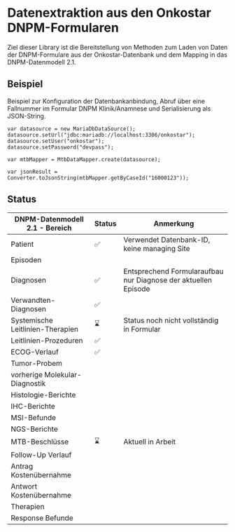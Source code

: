 # Datenextraktion aus den Onkostar DNPM-Formularen

Ziel dieser Library ist die Bereitstellung von Methoden zum Laden von Daten der DNPM-Formulare aus der
Onkostar-Datenbank
und dem Mapping in das DNPM-Datenmodell 2.1.

## Beispiel

Beispiel zur Konfiguration der Datenbankanbindung, Abruf über eine Fallnummer im Formular DNPM Klinik/Anamnese und
Serialisierung als JSON-String.

```
var datasource = new MariaDbDataSource();
datasource.setUrl("jdbc:mariadb://localhost:3306/onkostar");
datasource.setUser("onkostar");
datasource.setPassword("devpass");

var mtbMapper = MtbDataMapper.create(datasource);

var jsonResult = Converter.toJsonString(mtbMapper.getByCaseId("16000123"));
```

## Status

| DNPM-Datenmodell 2.1 - Bereich   | Status | Anmerkung                                                      |
|----------------------------------|--------|----------------------------------------------------------------|
| Patient                          | ✅      | Verwendet Datenbank-ID, keine managing Site                    |
| Episoden                         |        |                                                                |
| Diagnosen                        | ✅      | Entsprechend Formularaufbau nur Diagnose der aktuellen Episode |
| Verwandten-Diagnosen             | ✅      |                                                                |
| Systemische Leitlinien-Therapien | ⌛      | Status noch nicht vollständig in Formular                      |
| Leitlinien-Prozeduren            | ✅      |                                                                |
| ECOG-Verlauf                     | ✅      |                                                                |
| Tumor-Probem                     |        |                                                                |
| vorherige Molekular-Diagnostik   |        |                                                                |
| Histologie-Berichte              |        |                                                                |
| IHC-Berichte                     |        |                                                                |
| MSI-Befunde                      |        |                                                                |
| NGS-Berichte                     |        |                                                                |
| MTB-Beschlüsse                   | ⌛      | Aktuell in Arbeit                                              |
| Follow-Up Verlauf                |        |                                                                |
| Antrag Kostenübernahme           |        |                                                                |
| Antwort Kostenübernahme          |        |                                                                |
| Therapien                        |        |                                                                |
| Response Befunde                 |        |                                                                |

